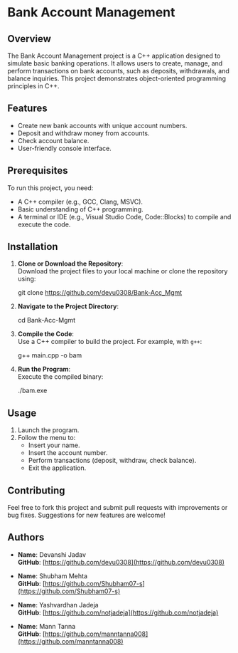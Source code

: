 # Bank Account Management

## Overview

The Bank Account Management project is a C++ application designed to simulate basic banking operations. It allows users to create, manage, and perform transactions on bank accounts, such as deposits, withdrawals, and balance inquiries. This project demonstrates object-oriented programming principles in C++.

## Features

- Create new bank accounts with unique account numbers.
- Deposit and withdraw money from accounts.
- Check account balance.
- User-friendly console interface.

## Prerequisites

To run this project, you need:

- A C++ compiler (e.g., GCC, Clang, MSVC).
- Basic understanding of C++ programming.
- A terminal or IDE (e.g., Visual Studio Code, Code::Blocks) to compile and execute the code.

## Installation

1. **Clone or Download the Repository**:\
   Download the project files to your local machine or clone the repository using:

   git clone https://github.com/devu0308/Bank-Acc_Mgmt


2. **Navigate to the Project Directory**:

   cd Bank-Acc-Mgmt


3. **Compile the Code**:\
   Use a C++ compiler to build the project. For example, with `g++`:

   g++ main.cpp -o bam

4. **Run the Program**:\
   Execute the compiled binary:

   ./bam.exe

## Usage

1. Launch the program.
2. Follow the menu to:
   - Insert your name.
   - Insert the account number.
   - Perform transactions (deposit, withdraw, check balance).
   - Exit the application.
<!-- 
## Future Enhancements

- Implement file handling to store account data persistently.
- Add transaction history tracking.
- Introduce an interest calculation system. -->

## Contributing

Feel free to fork this project and submit pull requests with improvements or bug fixes. Suggestions for new features are welcome!

## Authors

- **Name**: Devanshi Jadav\
  **GitHub**: [https://github.com/devu0308](https://github.com/devu0308)

- **Name**: Shubham Mehta\
  **GitHub**: [https://github.com/Shubham07-s](https://github.com/Shubham07-s)

- **Name**: Yashvardhan Jadeja\
  **GitHub**: [https://github.com/notjadeja](https://github.com/notjadeja)

- **Name**: Mann Tanna\
  **GitHub**: [https://github.com/manntanna008](https://github.com/manntanna008)